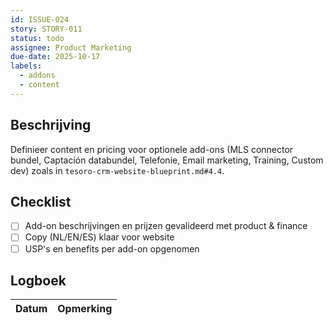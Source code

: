 ```yaml
---
id: ISSUE-024
story: STORY-011
status: todo
assignee: Product Marketing
due-date: 2025-10-17
labels:
  - addons
  - content
---
```


## Beschrijving
Definieer content en pricing voor optionele add-ons (MLS connector bundel, Captación databundel, Telefonie, Email marketing, Training, Custom dev) zoals in `tesoro-crm-website-blueprint.md#4.4`.

## Checklist
- [ ] Add-on beschrijvingen en prijzen gevalideerd met product & finance
- [ ] Copy (NL/EN/ES) klaar voor website
- [ ] USP's en benefits per add-on opgenomen

## Logboek
| Datum | Opmerking |
|-------|-----------|
